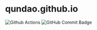 # qundao.github.io

![Github Actions](https://github.com/qundao/qundao.github.io/actions/workflows/deploy.yml/badge.svg)
![GitHub Commit Badge](https://img.shields.io/github/last-commit/qundao/qundao.github.io.svg)
